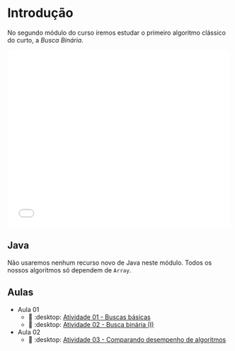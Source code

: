 # Introdução

No segundo módulo do curso iremos estudar o primeiro algoritmo clássico do curto, a *Busca Binária*.


<center>
<embed width="500" height="400" src="slides.html"></embed>
</center>


## Java

Não usaremos nenhum recurso novo de Java neste módulo. Todos os nossos algoritmos só dependem de `Array`.

## Aulas

- Aula 01
    - :book: :desktop: [Atividade 01 - Buscas básicas](busca-frente-tras.md)
    - :book: :desktop: [Atividade 02 - Busca binária (I)](busca-binaria-exemplo.md)
- Aula 02
    - :book: :desktop: [Atividade 03 - Comparando desempenho de algoritmos](desempenho.md)



